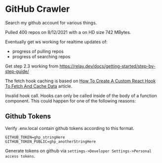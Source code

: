 # GitHub Crawler

Search my github account for various things.

Pulled 400 repos on 8/12/2021 with a on HD size 742 MBytes.

Eventually get ws working for realtime updates of:

- progress of pulling repos
- progress of searching repos

Get step 2.3 working from
https://relay.dev/docs/getting-started/step-by-step-guide/

The fetch hook caching is based on
[How To Create A Custom React Hook To Fetch And Cache Data](https://www.smashingmagazine.com/2020/07/custom-react-hook-fetch-cache-data/)
article.

Invalid hook call. Hooks can only be called inside of the body of a function component. This could happen for one of the following reasons:

## Github Tokens

Verify .env.local contain github tokens according to this format.

```
GITHUB_TOKEN=ghp_stringHere
GITHUB_TOKEN_PUBLIC=ghp_anotherStringHere
```

Generate tokens on github via
`settings->Developer Settings->Personal access tokens`.
